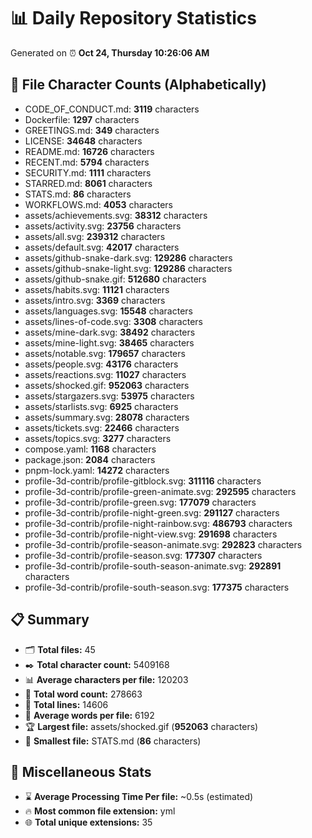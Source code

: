 # 📊 Daily Repository Statistics
Generated on ⏰ **Oct 24, Thursday 10:26:06 AM**

## 📂 File Character Counts (Alphabetically)
- CODE_OF_CONDUCT.md: **3119** characters
- Dockerfile: **1297** characters
- GREETINGS.md: **349** characters
- LICENSE: **34648** characters
- README.md: **16726** characters
- RECENT.md: **5794** characters
- SECURITY.md: **1111** characters
- STARRED.md: **8061** characters
- STATS.md: **86** characters
- WORKFLOWS.md: **4053** characters
- assets/achievements.svg: **38312** characters
- assets/activity.svg: **23756** characters
- assets/all.svg: **239312** characters
- assets/default.svg: **42017** characters
- assets/github-snake-dark.svg: **129286** characters
- assets/github-snake-light.svg: **129286** characters
- assets/github-snake.gif: **512680** characters
- assets/habits.svg: **11121** characters
- assets/intro.svg: **3369** characters
- assets/languages.svg: **15548** characters
- assets/lines-of-code.svg: **3308** characters
- assets/mine-dark.svg: **38492** characters
- assets/mine-light.svg: **38465** characters
- assets/notable.svg: **179657** characters
- assets/people.svg: **43176** characters
- assets/reactions.svg: **11027** characters
- assets/shocked.gif: **952063** characters
- assets/stargazers.svg: **53975** characters
- assets/starlists.svg: **6925** characters
- assets/summary.svg: **28078** characters
- assets/tickets.svg: **22466** characters
- assets/topics.svg: **3277** characters
- compose.yaml: **1168** characters
- package.json: **2084** characters
- pnpm-lock.yaml: **14272** characters
- profile-3d-contrib/profile-gitblock.svg: **311116** characters
- profile-3d-contrib/profile-green-animate.svg: **292595** characters
- profile-3d-contrib/profile-green.svg: **177079** characters
- profile-3d-contrib/profile-night-green.svg: **291127** characters
- profile-3d-contrib/profile-night-rainbow.svg: **486793** characters
- profile-3d-contrib/profile-night-view.svg: **291698** characters
- profile-3d-contrib/profile-season-animate.svg: **292823** characters
- profile-3d-contrib/profile-season.svg: **177307** characters
- profile-3d-contrib/profile-south-season-animate.svg: **292891** characters
- profile-3d-contrib/profile-south-season.svg: **177375** characters

## 📋 Summary
- 🗂️ **Total files:** 45
- ✒️ **Total character count:** 5409168
- 📊 **Average characters per file:** 120203
- 📝 **Total word count:** 278663
- 🧾 **Total lines:** 14606
- 📐 **Average words per file:** 6192
- 🏆 **Largest file:** assets/shocked.gif (**952063** characters)
- 🥉 **Smallest file:** STATS.md (**86** characters)

## 🌟 Miscellaneous Stats
- ⌛ **Average Processing Time Per file:** ~0.5s (estimated)
- 🔥 **Most common file extension:** yml
- 🌐 **Total unique extensions:** 35
